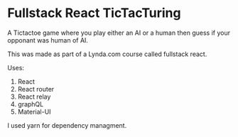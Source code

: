 # Fullstack React TicTacTuring

A Tictactoe game where you play either an AI or a human then guess if your opponant was human of AI.

This was made as part of a Lynda.com course called fullstack react.

Uses:

1. React
2. React router
3. React relay
4. graphQL
5. Material-UI

I used yarn for dependency managment.
